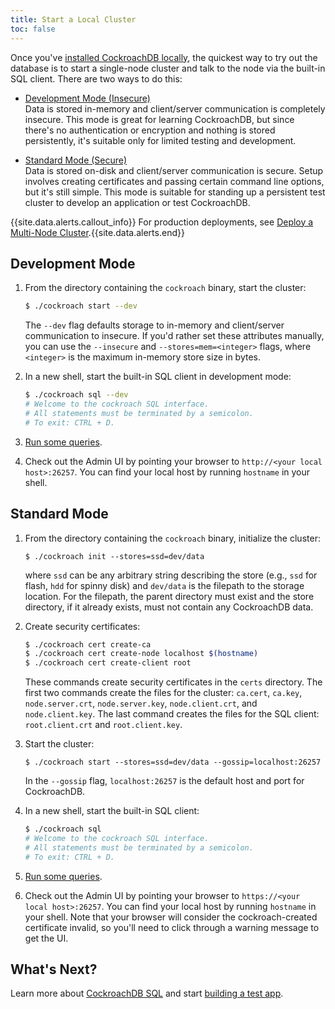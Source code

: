 ```yaml
---
title: Start a Local Cluster
toc: false
---
```


Once you've [installed CockroachDB locally](/install-cockroachdb), the quickest way to try out the database is to start a single-node cluster and talk to the node via the built-in SQL client. There are two ways to do this:

- [Development Mode (Insecure)](#development-mode)  
Data is stored in-memory and client/server communication is completely insecure. This mode is great for learning CockroachDB, but since there's no authentication or encryption and nothing is stored persistently, it's suitable only for limited testing and development.  

- [Standard Mode (Secure)](#standard-mode)  
Data is stored on-disk and client/server communication is secure. Setup involves creating certificates and passing certain command line options, but it's still simple. This mode is suitable for standing up a persistent test cluster to develop an application or test CockroachDB.

{{site.data.alerts.callout_info}} For production deployments, see <a href="http://cockroachlabs.com/docs/deploy-a-multinode-cluster.html">Deploy a Multi-Node Cluster</a>.{{site.data.alerts.end}}

## Development Mode

1. From the directory containing the `cockroach` binary, start the cluster:
    
    ```bash
    $ ./cockroach start --dev
    ```
    The `--dev` flag defaults storage to in-memory and client/server communication to insecure. If you'd rather set these attributes manually, you can use the `--insecure` and `--stores=mem=<integer>` flags, where `<integer>` is the maximum in-memory store size in bytes. 

2. In a new shell, start the built-in SQL client in development mode:

    ```bash
    $ ./cockroach sql --dev
    # Welcome to the cockroach SQL interface.
    # All statements must be terminated by a semicolon.
    # To exit: CTRL + D.
    ```

3. [Run some queries](/basic-sql-commands.html).
4. Check out the Admin UI by pointing your browser to `http://<your local host>:26257`. You can find your local host by running `hostname` in your shell.    

## Standard Mode

1. From the directory containing the `cockroach` binary, initialize the cluster:

    ```
    $ ./cockroach init --stores=ssd=dev/data
    ```
    where `ssd` can be any arbitrary string describing the store (e.g., `ssd` for flash, `hdd` for spinny disk) and `dev/data` is the filepath to the storage location. For the filepath, the parent directory must exist and the store directory, if it already exists, must not contain any CockroachDB data.

2. Create security certificates:

    ```bash
    $ ./cockroach cert create-ca
    $ ./cockroach cert create-node localhost $(hostname) 
    $ ./cockroach cert create-client root
    ```
    These commands create security certificates in the `certs` directory. The first two commands create the files for the cluster: `ca.cert`, `ca.key`, `node.server.crt`, `node.server.key`, `node.client.crt`, and `node.client.key`. The last command creates the files for the SQL client: `root.client.crt` and `root.client.key`.  

3. Start the cluster:

    ```
    $ ./cockroach start --stores=ssd=dev/data --gossip=localhost:26257
    ```
    In the `--gossip` flag, `localhost:26257` is the default host and port for CockroachDB. 

4. In a new shell, start the built-in SQL client:

    ```bash
    $ ./cockroach sql
    # Welcome to the cockroach SQL interface.
    # All statements must be terminated by a semicolon.
    # To exit: CTRL + D.
    ```

5. [Run some queries](/basic-sql-commands.html).

6. Check out the Admin UI by pointing your browser to `https://<your local host>:26257`. You can find your local host by running `hostname` in your shell. Note that your browser will consider the cockroach-created certificate invalid, so you'll need to click through a warning message to get the UI. 

## What's Next?
Learn more about [CockroachDB SQL](/basic-sql-commands.html) and start [building a test app](/build-a-test-app.html).
